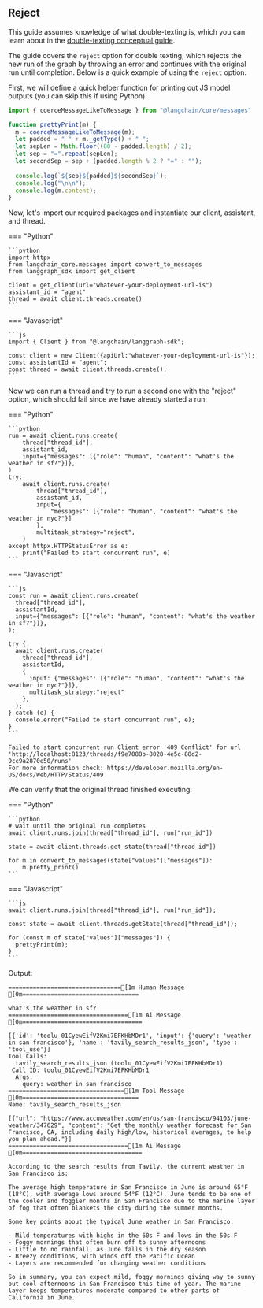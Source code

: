 ## Reject

This guide assumes knowledge of what double-texting is, which you can learn about in the [double-texting conceptual guide](https://langchain-ai.github.io/langgraph/cloud/concepts/#double-texting).

The guide covers the `reject` option for double texting, which rejects the new run of the graph by throwing an error and continues with the original run until completion. Below is a quick example of using the `reject` option.

First, we will define a quick helper function for printing out JS model outputs (you can skip this if using Python):

```js
import { coerceMessageLikeToMessage } from "@langchain/core/messages"

function prettyPrint(m) {
  m = coerceMessageLikeToMessage(m);
  let padded = " " + m._getType() + " ";
  let sepLen = Math.floor((80 - padded.length) / 2);
  let sep = "=".repeat(sepLen);
  let secondSep = sep + (padded.length % 2 ? "=" : "");
  
  console.log(`${sep}${padded}${secondSep}`);
  console.log("\n\n");
  console.log(m.content);
}
```

Now, let's import our required packages and instantiate our client, assistant, and thread.

=== "Python"

    ```python
    import httpx
    from langchain_core.messages import convert_to_messages
    from langgraph_sdk import get_client

    client = get_client(url="whatever-your-deployment-url-is")
    assistant_id = "agent"
    thread = await client.threads.create()
    ```

=== "Javascript"

    ```js
    import { Client } from "@langchain/langgraph-sdk";

    const client = new Client({apiUrl:"whatever-your-deployment-url-is"});
    const assistantId = "agent";
    const thread = await client.threads.create();
    ```

Now we can run a thread and try to run a second one with the "reject" option, which should fail since we have already started a run:


=== "Python"

    ```python
    run = await client.runs.create(
        thread["thread_id"],
        assistant_id,
        input={"messages": [{"role": "human", "content": "what's the weather in sf?"}]},
    )
    try:
        await client.runs.create(
            thread["thread_id"],
            assistant_id,
            input={
                "messages": [{"role": "human", "content": "what's the weather in nyc?"}]
            },
            multitask_strategy="reject",
        )
    except httpx.HTTPStatusError as e:
        print("Failed to start concurrent run", e)
    ```

=== "Javascript"

    ```js
    const run = await client.runs.create(
      thread["thread_id"],
      assistantId,
      input={"messages": [{"role": "human", "content": "what's the weather in sf?"}]},
    );
    
    try {
      await client.runs.create(
        thread["thread_id"],
        assistantId,
        { 
          input: {"messages": [{"role": "human", "content": "what's the weather in nyc?"}]},
          multitask_strategy:"reject"
        },
      );
    } catch (e) {
      console.error("Failed to start concurrent run", e);
    }
    ```

    Failed to start concurrent run Client error '409 Conflict' for url 'http://localhost:8123/threads/f9e7088b-8028-4e5c-88d2-9cc9a2870e50/runs'
    For more information check: https://developer.mozilla.org/en-US/docs/Web/HTTP/Status/409


We can verify that the original thread finished executing:

=== "Python"

    ```python
    # wait until the original run completes
    await client.runs.join(thread["thread_id"], run["run_id"])

    state = await client.threads.get_state(thread["thread_id"])

    for m in convert_to_messages(state["values"]["messages"]):
        m.pretty_print()
    ```

=== "Javascript"

    ```js
    await client.runs.join(thread["thread_id"], run["run_id"]);

    const state = await client.threads.getState(thread["thread_id"]);

    for (const m of state["values"]["messages"]) {
      prettyPrint(m);
    }
    ```

Output:

    ================================[1m Human Message [0m=================================
    
    what's the weather in sf?
    ==================================[1m Ai Message [0m==================================
    
    [{'id': 'toolu_01CyewEifV2Kmi7EFKHbMDr1', 'input': {'query': 'weather in san francisco'}, 'name': 'tavily_search_results_json', 'type': 'tool_use'}]
    Tool Calls:
      tavily_search_results_json (toolu_01CyewEifV2Kmi7EFKHbMDr1)
     Call ID: toolu_01CyewEifV2Kmi7EFKHbMDr1
      Args:
        query: weather in san francisco
    =================================[1m Tool Message [0m=================================
    Name: tavily_search_results_json
    
    [{"url": "https://www.accuweather.com/en/us/san-francisco/94103/june-weather/347629", "content": "Get the monthly weather forecast for San Francisco, CA, including daily high/low, historical averages, to help you plan ahead."}]
    ==================================[1m Ai Message [0m==================================
    
    According to the search results from Tavily, the current weather in San Francisco is:
    
    The average high temperature in San Francisco in June is around 65°F (18°C), with average lows around 54°F (12°C). June tends to be one of the cooler and foggier months in San Francisco due to the marine layer of fog that often blankets the city during the summer months.
    
    Some key points about the typical June weather in San Francisco:
    
    - Mild temperatures with highs in the 60s F and lows in the 50s F
    - Foggy mornings that often burn off to sunny afternoons
    - Little to no rainfall, as June falls in the dry season
    - Breezy conditions, with winds off the Pacific Ocean
    - Layers are recommended for changing weather conditions
    
    So in summary, you can expect mild, foggy mornings giving way to sunny but cool afternoons in San Francisco this time of year. The marine layer keeps temperatures moderate compared to other parts of California in June.


